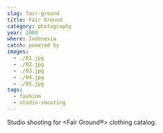 ```yaml
---
slag: fair-ground
title: Fair Ground
category: photography
year: 2008
where: Indonesia
catch: powered by
images:
  - ./01.jpg
  - ./02.jpg
  - ./03.jpg
  - ./04.jpg
  - ./05.jpg
tags:
  - fashion
  - studio-shooting
---
```


Studio shooting for &lt;Fair Ground®&gt; clothing catalog.
